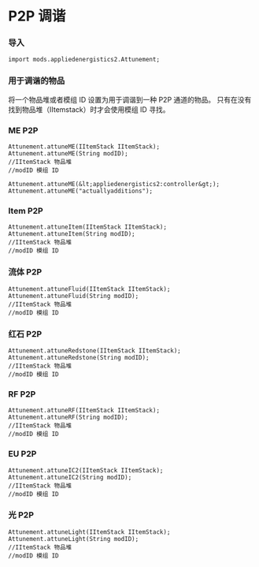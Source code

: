 # P2P 调谐

### 导入

    import mods.appliedenergistics2.Attunement;
    

### 用于调谐的物品

将一个物品堆或者模组 ID 设置为用于调谐到一种 P2P 通道的物品。 只有在没有找到物品堆（IItemstack）时才会使用模组 ID 寻找。

### ME P2P

    Attunement.attuneME(IItemStack IItemStack);
    Attunement.attuneME(String modID);
    //IItemStack 物品堆
    //modID 模组 ID
    
    Attunement.attuneME(&lt;appliedenergistics2:controller&gt;);
    Attunement.attuneME("actuallyadditions");
    

### Item P2P

    Attunement.attuneItem(IItemStack IItemStack);
    Attunement.attuneItem(String modID);
    //IItemStack 物品堆
    //modID 模组 ID
    

### 流体 P2P

    Attunement.attuneFluid(IItemStack IItemStack);
    Attunement.attuneFluid(String modID);
    //IItemStack 物品堆
    //modID 模组 ID
    

### 红石 P2P

    Attunement.attuneRedstone(IItemStack IItemStack);
    Attunement.attuneRedstone(String modID);
    //IItemStack 物品堆
    //modID 模组 ID
    

### RF P2P

    Attunement.attuneRF(IItemStack IItemStack);
    Attunement.attuneRF(String modID);
    //IItemStack 物品堆
    //modID 模组 ID
    

### EU P2P

    Attunement.attuneIC2(IItemStack IItemStack);
    Attunement.attuneIC2(String modID);
    //IItemStack 物品堆
    //modID 模组 ID
    

### 光 P2P

    Attunement.attuneLight(IItemStack IItemStack);
    Attunement.attuneLight(String modID);
    //IItemStack 物品堆
    //modID 模组 ID